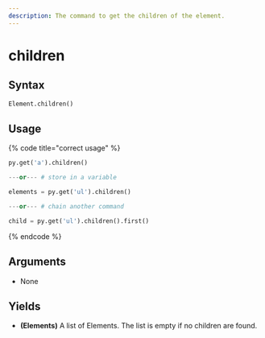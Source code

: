 ```yaml
---
description: The command to get the children of the element.
---
```


# children

## Syntax

```python
Element.children()
```

## Usage

{% code title="correct usage" %}
```python
py.get('a').children()

---or--- # store in a variable

elements = py.get('ul').children()

---or--- # chain another command

child = py.get('ul').children().first()
```
{% endcode %}

## Arguments

* None

## Yields

* **\(Elements\)** A list of Elements. The list is empty if no children are found.

